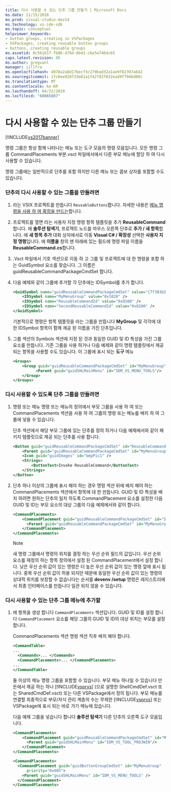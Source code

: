 ```yaml
---
title: 다시 사용할 수 있는 단추 그룹 만들기 | Microsoft Docs
ms.date: 11/15/2016
ms.prod: visual-studio-dev14
ms.technology: vs-ide-sdk
ms.topic: conceptual
helpviewer_keywords:
- button groups, creating in VSPackages
- VSPackages, creating reusable button groups
- buttons, creating reusable groups
ms.assetid: 0c561617-fb86-476d-8bd1-c6e5e7464c65
caps.latest.revision: 45
ms.author: gregvanl
manager: jillfra
ms.openlocfilehash: 4978a2a8d176ecf3c270bad32a1ae9f82397a642
ms.sourcegitcommit: 1fc6ee928733e61a1f42782f832ead9f7946d00c
ms.translationtype: MT
ms.contentlocale: ko-KR
ms.lasthandoff: 04/22/2019
ms.locfileid: "60065807"
---
```

# <a name="creating-reusable-groups-of-buttons"></a>다시 사용할 수 있는 단추 그룹 만들기
[!INCLUDE[vs2017banner](../includes/vs2017banner.md)]

명령 그룹은 항상 함께 나타나는 메뉴 또는 도구 모음의 명령 모음입니다. 모든 명령 그룹 CommandPlacements 부분.vsct 파일에서에서 다른 부모 메뉴에 할당 하 여 다시 사용할 수 있습니다.  
  
 명령 그룹에는 일반적으로 단추를 포함 하지만 다른 메뉴 또는 콤보 상자를 포함할 수도 있습니다.  
  
### <a name="to-create-a-reusable-group-of-buttons"></a>단추의 다시 사용할 수 있는 그룹을 만들려면  
  
1. 라는 VSIX 프로젝트를 만듭니다 `ReusableButtons`합니다. 자세한 내용은 [메뉴 명령을 사용 하 여 확장을 만드는](../extensibility/creating-an-extension-with-a-menu-command.md)합니다.  
  
2. 프로젝트를 열면 라는 사용자 지정 명령 항목 템플릿을 추가 **ReusableCommand**합니다. 에 **솔루션 탐색기**, 프로젝트 노드를 마우스 오른쪽 단추로 **추가 / 새 항목**합니다. 에 **새 항목 추가** 대화 상자에서로 이동 **Visual C# / 확장성** 선택한 **사용자 지정 명령**입니다. 에 **이름을** 창의 맨 아래에 있는 필드에 명령 파일 이름을 **ReusableCommand.cs**합니다.  
  
3. .Vsct 파일에서 기호 섹션으로 이동 하 고 그룹 및 프로젝트에 대 한 명령을 포함 하는 GuidSymbol 요소를 찾습니다. 그 이름은 guidReusableCommandPackageCmdSet 합니다.  
  
4. 다음 예제와 같이 그룹에 추가할 각 단추에는 IDSymbol를 추가 합니다.  
  
    ```xml  
    <GuidSymbol name="guidReusableCommandPackageCmdSet" value="{7f383b2a-c6b9-4c1d-b4b8-a26dc5b60ca1}">  
        <IDSymbol name="MyMenuGroup" value="0x1020" />  
        <IDSymbol name="ReusableCommandId" value="0x0100" />  
        <IDSymbol name="SecondReusableCommandId" value="0x0200" />  
    </GuidSymbol>  
    ```  
  
     기본적으로 명령은 항목 템플릿을 라는 그룹을 만듭니다 **MyGroup** 및 각각에 대 한 IDSymbol 항목이 함께 제공 된 이름을 가진 단추입니다.  
  
5. 그룹 섹션의 Symbols 섹션에 지정 된 것과 동일한 GUID 및 ID 특성을 가진 그룹 요소를 만듭니다. 기존 그룹을 사용 하거나 다음 예제와 같이 명령 템플릿에서 제공 되는 항목을 사용할 수도 있습니다. 이 그룹에 표시 되는 **도구** 메뉴  
  
    ```xml  
    <Groups>  
        <Group guid="guidReusableCommandPackageCmdSet" id="MyMenuGroup" priority="0x0600">  
              <Parent guid="guidSHLMainMenu" id="IDM_VS_MENU_TOOLS"/>  
        </Group>  
    </Groups>  
    ```  
  
### <a name="to-create-a-group-of-buttons-for-reuse"></a>다시 사용할 수 있도록 단추 그룹을 만들려면  
  
1. 명령 또는 메뉴 명령 또는 메뉴의 정의에서 부모 그룹을 사용 하 여 또는 CommandPlacements 섹션을 사용 하 여 그룹의 명령 또는 메뉴를 배치 하 여 그룹에 넣을 수 있습니다.  
  
     단추 섹션에서 해당 부모 그룹에 있는 단추를 정의 하거나 다음 예제에서와 같이 패키지 템플릿으로 제공 되는 단추를 사용 합니다.  
  
    ```xml  
    <Button guid="guidReusableCommandPackageCmdSet" id="ReusableCommandId" priority="0x0100" type="Button">  
        <Parent guid="guidReusableCommandPackageCmdSet" id="MyMenuGroup" />  
        <Icon guid="guidImages" id="bmpPic1" />  
        <Strings>  
            <ButtonText>Invoke ReusableCommand</ButtonText>  
        </Strings>  
    </Button>  
    ```  
  
2. 단추 하나 이상의 그룹에 표시 해야 하는 경우 명령 섹션 뒤에 배치 해야 하는 CommandPlacements 섹션에서 항목에 대 한 만듭니다. GUID 및 ID 특성을 배치 하려면 원하는 단추의 일치 하도록 CommandPlacement 요소를 설정한 다음 GUID 및 ID는 부모 요소의 대상 그룹의 다음 예제에서와 같이 합니다.  
  
    ```xml  
    <CommandPlacements>  
        <CommandPlacement guid="guidReusableCommandPackageCmdSet" id="SecondReusableCommandId" priority="0x105">  
          <Parent guid="guidReusableCommandPackageCmdSet" id="MyMenuGroup" />  
        </CommandPlacement>  
    </CommandPlacements>  
    ```  
  
    > [!NOTE]
    >  새 명령 그룹에서 명령의 위치를 결정 하는 우선 순위 필드의 값입니다. 우선 순위 요소를 재정의 하는 항목 정의에서 설정 된 CommandPlacement에서 설정 합니다. 낮은 우선 순위 값이 있는 명령은 더 높은 우선 순위 값이 있는 명령 앞에 표시 됩니다. 중복 우선 순위 값이 허용 되지만 때문에 동일한 우선 순위 값이 있는 명령의 상대적 위치를 보장할 수 없습니다는 순서를 **devenv /setup** 명령은 레지스트리에서 최종 인터페이스를 만듭니다 일관 되지 않을 수 있습니다.  
  
### <a name="to-put-a-reusable-group-of-buttons-on-a-menu"></a>다시 사용할 수 있는 단추 그룹 메뉴에 추가할  
  
1. 에 항목을 생성 합니다 `CommandPlacements` 섹션입니다. GUID 및 ID를 설정 합니다 `CommandPlacement` 요소를 해당 그룹의 GUID 및 ID의 대상 위치는 부모를 설정 합니다.  
  
     CommandPlacements 섹션 명령 섹션 직후 배치 해야 합니다.  
  
    ```xml  
    <CommandTable>  
    ...  
      <Commands>... </Commands>  
      <CommandPlacements>... </CommandPlacements>  
    ...   
    </CommandTable>  
    ```  
  
     둘 이상의 메뉴 명령 그룹을 포함할 수 있습니다. 부모 메뉴 하나일 수 있습니다 만든에서 제공 하는 하나 [!INCLUDE[vsprvs](../includes/vsprvs-md.md)] (으로 설명한 ShellCmdDef.vsct 또는 SharedCmdDef.vsct) 또는 다른 VSPackage에서 정의 됩니다. 부모 메뉴를 연결할 최종적으로 부모/자식 관리 계층의 수는 무제한 [!INCLUDE[vsprvs](../includes/vsprvs-md.md)] 또는 VSPackage에 표시 되는 바로 가기 메뉴에 있습니다.  
  
     다음 예제 그룹을 넣습니다 합니다 **솔루션 탐색기** 다른 단추의 오른쪽 도구 모음입니다.  
  
    ```xml  
    <CommandPlacements>  
        <CommandPlacement guid="guidReusableCommandPackageCmdSet" id="MyMenuGroup" priority="0xF00">  
          <Parent guid="guidSHLMainMenu" id="IDM_VS_TOOL_PROJWIN"/>  
        </CommandPlacement>  
    </CommandPlacements>  
    ```  
  
    ```xml  
    <CommandPlacements>  
      <CommandPlacement guid="guidButtonGroupCmdSet" id="MyMenuGroup"   
          priority="0x605">  
        <Parent guid="guidSHLMainMenu" id="IDM_VS_MENU_TOOLS" />  
      </CommandPlacement>  
    </CommandPlacements>  
  
    ```
